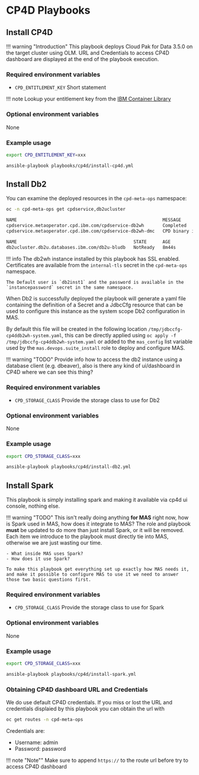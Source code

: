 # CP4D Playbooks

## Install CP4D

!!! warning "Introduction"
    This playbook deploys Cloud Pak for Data 3.5.0 on the target cluster using OLM. URL and Credentials to access CP4D dashboard are displayed at the end of the playbook execution.

### Required environment variables
- `CPD_ENTITLEMENT_KEY` Short statement

!!! note
    Lookup your entitlement key from the [IBM Container Library](https://myibm.ibm.com/products-services/containerlibrary)


### Optional environment variables
None

### Example usage
```bash
export CPD_ENTITLEMENT_KEY=xxx

ansible-playbook playbooks/cp4d/install-cp4d.yml
```

## Install Db2
You can examine the deployed resources in the `cpd-meta-ops` namespace:

```bash
oc -n cpd-meta-ops get cpdservice,db2ucluster

NAME                                                       MESSAGE                 REASON   STATUS       LASTACTION   PHASE        CODE
cpdservice.metaoperator.cpd.ibm.com/cpdservice-db2wh       Completed                        Ready        CPDInstall   Ready        0
cpdservice.metaoperator.cpd.ibm.com/cpdservice-db2wh-dmc   CPD binary is running            Installing   CPDInstall   Installing   1

NAME                                            STATE      AGE
db2ucluster.db2u.databases.ibm.com/db2u-bludb   NotReady   8m44s
```

!!! info
    The db2wh instance installed by this playbook has SSL enabled. Certificates are available from the `internal-tls` secret in the `cpd-meta-ops` namespace.

    The Default user is `db2inst1` and the password is available in the `instancepassword` secret in the same namespace.

When Db2 is successfully deployed the playbook will generate a yaml file containing the definition of a Secret and a JdbcCfg resource that can be used to configure this instance as the system scope Db2 configuration in MAS.

By default this file will be created in the following location `/tmp/jdbccfg-cp4ddb2wh-system.yaml`, this can be directly applied using `oc apply -f /tmp/jdbccfg-cp4ddb2wh-system.yaml` or added to the `mas_config` list variable used by the `mas.devops.suite_install` role to deploy and configure MAS.


!!! warning "TODO"
    Provide info how to access the db2 instance using a database client (e.g. dbeaver), also is there any kind of ui/dashboard in CP4D where we can see this thing?

### Required environment variables
- `CPD_STORAGE_CLASS` Provide the storage class to use for Db2

### Optional environment variables
None

### Example usage
```bash
export CPD_STORAGE_CLASS=xxx

ansible-playbook playbooks/cp4d/install-db2.yml
```


## Install Spark
This playbook is simply installing spark and making it available via cp4d ui console, nothing else.

!!! warning "TODO"
    This isn't really doing anything **for MAS** right now, how is Spark used in MAS, how does it integrate to MAS?  The role and playbook **must** be updated to do more than just install Spark, or it will be removed.  Each item we introduce to the playbook must directly tie into MAS, otherwise we are just wasting our time.

    - What inside MAS uses Spark?
    - How does it use Spark?

    To make this playbook get everything set up exactly how MAS needs it, and make it possible to configure MAS to use it we need to answer those two basic questions first.

### Required environment variables
- `CPD_STORAGE_CLASS` Provide the storage class to use for Spark

### Optional environment variables
None

### Example usage
```bash
export CPD_STORAGE_CLASS=xxx

ansible-playbook playbooks/cp4d/install-spark.yml
```


### Obtaining CP4D dashboard URL and Credentials
We do use default CP4D credentials. If you miss or lost the URL and credentials displaied by this playbook you can obtain the url with

```bash
oc get routes -n cpd-meta-ops
```

Credentials are:

- Username: admin
- Password: password

!!! note "Note""
    Make sure to append `https://` to the route url before try to access CP4D dashboard